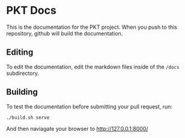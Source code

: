 # PKT Docs

This is the documentation for the PKT project.
When you push to this repository, github will build the documentation.

## Editing

To edit the documentation, edit the markdown files inside of the `/docs` subdirectory.

## Building

To test the documentation before submitting your pull request, run:

```bash
./build.sh serve
```

And then naviagate your browser to http://127.0.0.1:8000/